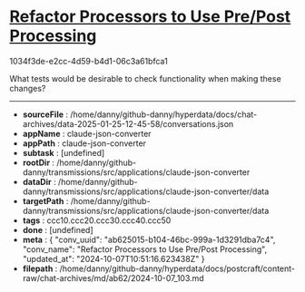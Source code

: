 # [Refactor Processors to Use Pre/Post Processing](https://claude.ai/chat/ab625015-b104-46bc-999a-1d3291dba7c4)

1034f3de-e2cc-4d59-b4d1-06c3a61bfca1

What tests would be desirable to check functionality when making these changes?

---

* **sourceFile** : /home/danny/github-danny/hyperdata/docs/chat-archives/data-2025-01-25-12-45-58/conversations.json
* **appName** : claude-json-converter
* **appPath** : claude-json-converter
* **subtask** : [undefined]
* **rootDir** : /home/danny/github-danny/transmissions/src/applications/claude-json-converter
* **dataDir** : /home/danny/github-danny/transmissions/src/applications/claude-json-converter/data
* **targetPath** : /home/danny/github-danny/transmissions/src/applications/claude-json-converter/data
* **tags** : ccc10.ccc20.ccc30.ccc40.ccc50
* **done** : [undefined]
* **meta** : {
  "conv_uuid": "ab625015-b104-46bc-999a-1d3291dba7c4",
  "conv_name": "Refactor Processors to Use Pre/Post Processing",
  "updated_at": "2024-10-07T10:51:16.623438Z"
}
* **filepath** : /home/danny/github-danny/hyperdata/docs/postcraft/content-raw/chat-archives/md/ab62/2024-10-07_103.md